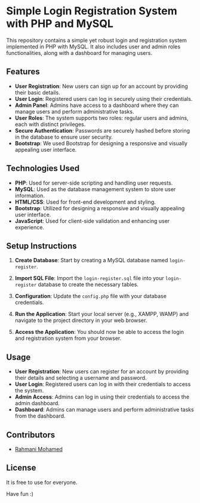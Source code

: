 # Simple Login Registration System with PHP and MySQL

This repository contains a simple yet robust login and registration system implemented in PHP with MySQL. It also includes user and admin roles functionalities, along with a dashboard for managing users.

## Features

- **User Registration**: New users can sign up for an account by providing their basic details.
- **User Login**: Registered users can log in securely using their credentials.
- **Admin Panel**: Admins have access to a dashboard where they can manage users and perform administrative tasks.
- **User Roles**: The system supports two roles: regular users and admins, each with distinct privileges.
- **Secure Authentication**: Passwords are securely hashed before storing in the database to ensure user security.
- **Bootstrap**: We used Bootstrap for designing a responsive and visually appealing user interface.

## Technologies Used

- **PHP**: Used for server-side scripting and handling user requests.
- **MySQL**: Used as the database management system to store user information.
- **HTML/CSS**: Used for front-end development and styling.
- **Bootstrap**: Utilized for designing a responsive and visually appealing user interface.
- **JavaScript**: Used for client-side validation and enhancing user experience.

## Setup Instructions

1. **Create Database**: Start by creating a MySQL database named `login-register`.
   
2. **Import SQL File**: Import the `login-register.sql` file into your `login-register` database to create the necessary tables.

3. **Configuration**: Update the `config.php` file with your database credentials.

4. **Run the Application**: Start your local server (e.g., XAMPP, WAMP) and navigate to the project directory in your web browser.

5. **Access the Application**: You should now be able to access the login and registration system from your browser.

## Usage

- **User Registration**: New users can register for an account by providing their details and selecting a username and password.
- **User Login**: Registered users can log in with their credentials to access the system.
- **Admin Access**: Admins can log in using their credentials to access the admin dashboard.
- **Dashboard**: Admins can manage users and perform administrative tasks from the dashboard.

## Contributors

- [Rahmani Mohamed](https://github.com/Mohamed-MDesigns)

## License

It is free to use for everyone.

Have fun :)
